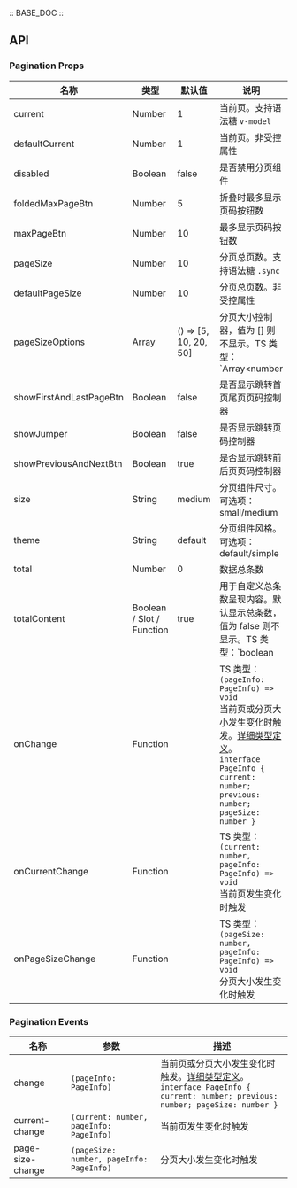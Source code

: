 :: BASE_DOC ::
## API
### Pagination Props

名称 | 类型 | 默认值 | 说明 | 必传
-- | -- | -- | -- | --
current | Number | 1 | 当前页。支持语法糖 `v-model` | N
defaultCurrent | Number | 1 | 当前页。非受控属性 | N
disabled | Boolean | false | 是否禁用分页组件 | N
foldedMaxPageBtn | Number | 5 | 折叠时最多显示页码按钮数 | N
maxPageBtn | Number | 10 | 最多显示页码按钮数 | N
pageSize | Number | 10 | 分页总页数。支持语法糖 `.sync` | N
defaultPageSize | Number | 10 | 分页总页数。非受控属性 | N
pageSizeOptions | Array | () => [5, 10, 20, 50] | 分页大小控制器，值为 [] 则不显示。TS 类型：`Array<number | { label: string; value: number }>` | N
showFirstAndLastPageBtn | Boolean | false | 是否显示跳转首页尾页页码控制器 | N
showJumper | Boolean | false | 是否显示跳转页码控制器 | N
showPreviousAndNextBtn | Boolean | true | 是否显示跳转前后页页码控制器 | N
size | String | medium | 分页组件尺寸。可选项：small/medium | N
theme | String | default | 分页组件风格。可选项：default/simple | N
total | Number | 0 | 数据总条数 | N
totalContent | Boolean / Slot / Function | true | 用于自定义总条数呈现内容。默认显示总条数，值为 false 则不显示。TS 类型：`boolean | TNode`。[通用类型定义](https://github.com/Tencent/tdesign-vue/blob/develop/src/common.ts) | N
onChange | Function |  | TS 类型：`(pageInfo: PageInfo) => void`<br/>当前页或分页大小发生变化时触发。[详细类型定义](https://github.com/Tencent/tdesign-vue/tree/develop/src/pagination/type.ts)。<br/>`interface PageInfo { current: number; previous: number; pageSize: number }`<br/> | N
onCurrentChange | Function |  | TS 类型：`(current: number, pageInfo: PageInfo) => void`<br/>当前页发生变化时触发 | N
onPageSizeChange | Function |  | TS 类型：`(pageSize: number, pageInfo: PageInfo) => void`<br/>分页大小发生变化时触发 | N

### Pagination Events

名称 | 参数 | 描述
-- | -- | --
change | `(pageInfo: PageInfo)` | 当前页或分页大小发生变化时触发。[详细类型定义](https://github.com/Tencent/tdesign-vue/tree/develop/src/pagination/type.ts)。<br/>`interface PageInfo { current: number; previous: number; pageSize: number }`<br/>
current-change | `(current: number, pageInfo: PageInfo)` | 当前页发生变化时触发
page-size-change | `(pageSize: number, pageInfo: PageInfo)` | 分页大小发生变化时触发
